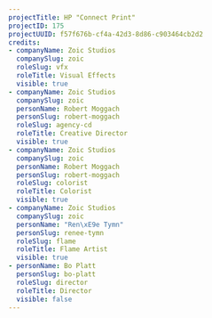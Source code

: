```yaml
---
projectTitle: HP "Connect Print"
projectID: 175
projectUUID: f57f676b-cf4a-42d3-8d86-c903464cb2d2
credits:
- companyName: Zoic Studios
  companySlug: zoic
  roleSlug: vfx
  roleTitle: Visual Effects
  visible: true
- companyName: Zoic Studios
  companySlug: zoic
  personName: Robert Moggach
  personSlug: robert-moggach
  roleSlug: agency-cd
  roleTitle: Creative Director
  visible: true
- companyName: Zoic Studios
  companySlug: zoic
  personName: Robert Moggach
  personSlug: robert-moggach
  roleSlug: colorist
  roleTitle: Colorist
  visible: true
- companyName: Zoic Studios
  companySlug: zoic
  personName: "Ren\xE9e Tymn"
  personSlug: renee-tymn
  roleSlug: flame
  roleTitle: Flame Artist
  visible: true
- personName: Bo Platt
  personSlug: bo-platt
  roleSlug: director
  roleTitle: Director
  visible: false
---
```

